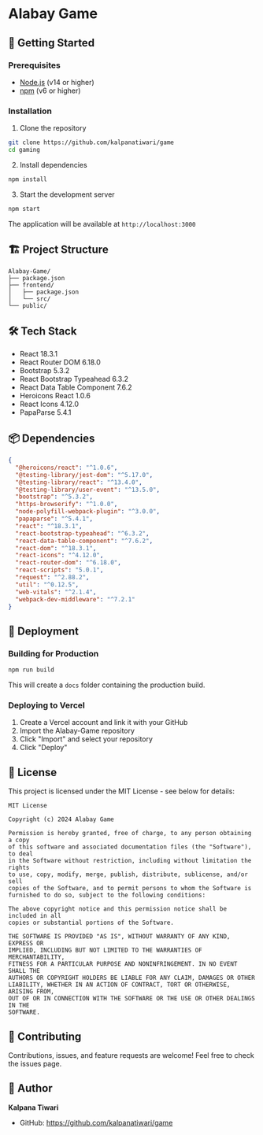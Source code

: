 # Alabay Game

## 🚀 Getting Started

### Prerequisites
- [Node.js](https://nodejs.org/) (v14 or higher)
- [npm](https://nodejs.org/en/download/package-manager/) (v6 or higher)

### Installation

1. Clone the repository
```bash
git clone https://github.com/kalpanatiwari/game
cd gaming
```

2. Install dependencies
```bash
npm install
```

3. Start the development server
```bash
npm start
```

The application will be available at `http://localhost:3000`

## 🏗️ Project Structure

```
Alabay-Game/
├── package.json
├── frontend/
│   ├── package.json
│   └── src/
└── public/
```

## 🛠️ Tech Stack

- React 18.3.1
- React Router DOM 6.18.0
- Bootstrap 5.3.2
- React Bootstrap Typeahead 6.3.2
- React Data Table Component 7.6.2
- Heroicons React 1.0.6
- React Icons 4.12.0
- PapaParse 5.4.1

## 📦 Dependencies

```json
{
  "@heroicons/react": "^1.0.6",
  "@testing-library/jest-dom": "^5.17.0",
  "@testing-library/react": "^13.4.0",
  "@testing-library/user-event": "^13.5.0",
  "bootstrap": "^5.3.2",
  "https-browserify": "^1.0.0",
  "node-polyfill-webpack-plugin": "^3.0.0",
  "papaparse": "^5.4.1",
  "react": "^18.3.1",
  "react-bootstrap-typeahead": "^6.3.2",
  "react-data-table-component": "^7.6.2",
  "react-dom": "^18.3.1",
  "react-icons": "^4.12.0",
  "react-router-dom": "^6.18.0",
  "react-scripts": "5.0.1",
  "request": "^2.88.2",
  "util": "^0.12.5",
  "web-vitals": "^2.1.4",
  "webpack-dev-middleware": "^7.2.1"
}
```

## 🚀 Deployment

### Building for Production
```bash
npm run build
```
This will create a `docs` folder containing the production build.

### Deploying to Vercel

1. Create a Vercel account and link it with your GitHub
2. Import the Alabay-Game repository
3. Click "Import" and select your repository
4. Click "Deploy"

## 📝 License

This project is licensed under the MIT License - see below for details:

```
MIT License

Copyright (c) 2024 Alabay Game

Permission is hereby granted, free of charge, to any person obtaining a copy
of this software and associated documentation files (the "Software"), to deal
in the Software without restriction, including without limitation the rights
to use, copy, modify, merge, publish, distribute, sublicense, and/or sell
copies of the Software, and to permit persons to whom the Software is
furnished to do so, subject to the following conditions:

The above copyright notice and this permission notice shall be included in all
copies or substantial portions of the Software.

THE SOFTWARE IS PROVIDED "AS IS", WITHOUT WARRANTY OF ANY KIND, EXPRESS OR
IMPLIED, INCLUDING BUT NOT LIMITED TO THE WARRANTIES OF MERCHANTABILITY,
FITNESS FOR A PARTICULAR PURPOSE AND NONINFRINGEMENT. IN NO EVENT SHALL THE
AUTHORS OR COPYRIGHT HOLDERS BE LIABLE FOR ANY CLAIM, DAMAGES OR OTHER
LIABILITY, WHETHER IN AN ACTION OF CONTRACT, TORT OR OTHERWISE, ARISING FROM,
OUT OF OR IN CONNECTION WITH THE SOFTWARE OR THE USE OR OTHER DEALINGS IN THE
SOFTWARE.
```

## 🤝 Contributing

Contributions, issues, and feature requests are welcome! Feel free to check the issues page.

## 👤 Author

**Kalpana Tiwari**
- GitHub: https://github.com/kalpanatiwari/game
